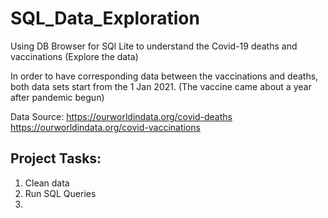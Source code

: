 # SQL_Data_Exploration
Using DB Browser for SQl Lite to understand the Covid-19 deaths and vaccinations (Explore the data)



In order to have corresponding data between the vaccinations and deaths, both data sets start from the 1 Jan 2021. (The vaccine came about a year after pandemic begun)

Data Source: https://ourworldindata.org/covid-deaths
             https://ourworldindata.org/covid-vaccinations

## Project Tasks: 
1. Clean data 
2. Run SQL Queries 
3. 

